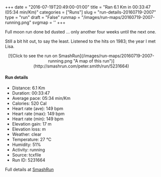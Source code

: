 +++
date = "2016-07-19T20:49:00-01:00"
title = "Ran 6.1 Km in 00:33:47 (05:34 min/Km)"
categories = ["Runs"]
slug = "run-details-20160719-2007"
type = "run"
draft = "False"
runmap = "/images/run-maps/20160719-2007-running.png"
svgmap = '<polyline points="36 69, 51 63, 53 65, 61 75, 68 82, 71 83, 75 83, 78 84, 79 85, 81 88, 87 93, 89 96, 90 98, 90 99, 87 100, 94 99, 96 98, 93 96, 92 95, 92 93, 93 92, 94 91, 98 90, 99 86, 99 83, 100 81, 100 78, 93 78, 88 79, 85 78, 83 78, 77 75, 68 74, 63 71, 61 64, 61 62, 64 60, 75 56, 89 52, 87 47, 83 46, 78 45, 76 43, 73 43, 73 42, 76 39, 80 38, 82 36, 90 34, 93 32, 92 32, 86 24, 83 22, 80 19, 77 15, 73 13, 69 11, 61 6, 56 4, 50 2, 47 2, 45 1, 41 1, 40 1, 37 0, 31 1, 24 1, 20 2, 16 2, 11 3, 2 4, 1 5, 1 6, 4 8, 4 12, 6 15, 7 18, 6 20, 7 23, 8 28, 8 30, 8 30, 9 39, 10 40, 13 39, 16 41, 18 43, 25 47, 35 52, 40 54, 48 60">'
+++

Full moon run done bd dusted ... only another four weeks until the next one. 

Still a bit hit out, to say the least. Listened to the hits on 1983; the year I met Lisa. 

<!--more-->

<center>
[![Click to see the run on SmashRun](/images/run-maps/20160719-2007-running.png "A map of this run")](http://smashrun.com/peter.smith/run/5231664)
</center>

#### Run details

* Distance: 6.1 Km
* Duration: 00:33:47
* Average pace: 05:34 min/Km
* Calories: 520 Cal
* Heart rate (ave): 149 bpm
* Heart rate (max): 149 bpm
* Heart rate (min): 149 bpm
* Elevation gain: 17 m
* Elevation loss:  m
* Weather: clear
* Temperature: 27 &deg;C
* Humidity: 51%
* Activity: running
* Source: tcxfile
* Run ID: 5231664

Full details at [SmashRun](http://smashrun.com/peter.smith/run/5231664)